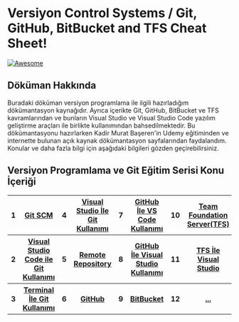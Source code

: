 # Versiyon Control Systems / Git, GitHub, BitBucket and TFS Cheat Sheet!

[![Awesome](https://cdn.rawgit.com/sindresorhus/awesome/d7305f38d29fed78fa85652e3a63e154dd8e8829/media/badge.svg)](https://github.com/sindresorhus/awesome) <a name="awesome-frontend-resources"></a>

## Döküman Hakkında

<p>
Buradaki döküman versiyon programlama ile ilgili hazırladığım dökümantasyon kaynağıdır. Ayrıca içerikte Git, GitHub, BitBucket ve TFS kavramlarından ve bunların Visual Studio ve Visual Studio Code yazılım geliştirme araçları ile birlikte kullanımından bahsedilmektedir. Bu dökümantasyonu hazırlarken Kadir Murat Başeren'in Udemy eğitiminden ve internette bulunan açık kaynak dökümantasyon sayfalarından faydalandım. Konular ve daha fazla bilgi için aşağıdaki bilgileri gözden geçirebilirsiniz.
</p>

## Versiyon Programlama ve Git Eğitim Serisi Konu İçeriği

<table class="table table-striped">

  <tbody>
    <tr>
      <th scope="row">1</th>
      <th scope="row"><a href="https://github.com/berkeJr/sql-operations-notes/blob/master/documentations/82.sql-intro.md" >Git SCM</a></th>
      <th scope="row">4</th>
      <th scope="row"><a href="https://github.com/berkeJr/sql-operations-notes/blob/master/documentations/88.like-between-in.md" >Visual Studio İle Git Kullanımı</a></th>
	  <th scope="row">7</th>
	  <th scope="row"><a href="https://github.com/taylanbildik/Linux_Dersleri/tree/master/dok%C3%BCmantasyonlar/s%C3%BCre%C3%A7_i%C5%9Flemleri.md#s%C3%BCre%C3%A7lerprocess" >GitHub İle VS Code Kullanımı</a></th>
	  <th scope="row">10</th>
	  <th scope="row"><a href="https://github.com/taylanbildik/Linux_Dersleri/tree/master/dok%C3%BCmantasyonlar/a%C4%9F_komutlar%C4%B1.md#a%C4%9Fnetwork-komutlar%C4%B1" >Team Foundation Server(TFS)</a></th>
    </tr>
    <tr>
      <th scope="row">2</th>
      <th scope="row"><a href="https://github.com/berkeJr/sql-operations-notes/blob/master/documentations/83.normalisation-odakli-workshop.md" >Visual Studio Code ile Git Kullanımı</a></th>
      <th scope="row">5</th>
      <th scope="row"><a href="https://github.com/berkeJr/sql-operations-notes/blob/master/documentations/89.aggregeation-functions.md" >Remote Repository</a></th>
	  <th scope="row">8</th>
	  <th scope="row"><a href="https://github.com/taylanbildik/Linux_Dersleri/tree/master/dok%C3%BCmantasyonlar/disk_i%C5%9Flemleri.md#disk-%C4%B0%C5%9Flemleri" >GitHub İle Visual Studio Kullanımı</a></th>
	  <th scope="row">11</th>
	  <th scope="row"><a href="https://github.com/taylanbildik/Linux_Dersleri/tree/master/dok%C3%BCmantasyonlar/vim_edit%C3%B6r%C3%BC.md#vim-edit%C3%B6r%C3%BC" >TFS İle Visual Studio</a></th>
    </tr>
    <tr>
      <th scope="row">3</th>
	  <th scope="row"><a href="https://github.com/berkeJr/sql-operations-notes/blob/master/documentations/84.tasarim-into-db.md" >Terminal İle Git Kullanımı</a></th>
	  <th scope="row">6</th>
      <th scope="row"><a href="https://github.com/taylanbildik/Linux_Dersleri/tree/master/dok%C3%BCmantasyonlar/dosya_i%C5%9Flemleri.md#dosya-%C4%B0%C5%9Flemleri" >GitHub</a></th>
	  <th scope="row">9</th>
	  <th scope="row"><a href="https://github.com/taylanbildik/Linux_Dersleri/tree/master/dok%C3%BCmantasyonlar/%C3%A7al%C4%B1%C5%9Fma_seviyeleri-servisler.md#%C3%87al%C4%B1%C5%9Fma-seviyelerirunlevels" >BitBucket</a></th>
	  <th scope="row">12</th>
	  <th scope="row"><a href="https://github.com/taylanbildik/Linux_Dersleri/tree/master/dok%C3%BCmantasyonlar/konsoldan_dosya_indirmek.md#konsol-%C3%9Czerinden-dosya-%C4%B0ndirmek" >...</a></th>
    </tr>
    </tbody>
</table>
